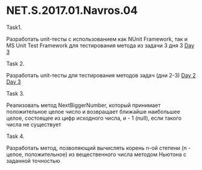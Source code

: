 # NET.S.2017.01.Navros.04


Task1.

Разработать unit-тесты с использованием как NUnit Framework, так и MS Unit Test Framework для тестирования метода из задачи 3 дня 3 
[Day 3](https://github.com/veronika-navros/NET.S.2017.01.Navros.03)


Task 2.

Разработать unit-тесты для тестирования методов задач (дни 2-3)
[Day 2](https://github.com/veronika-navros/NET.S.2017.01.Navros.02)
[Day 3](https://github.com/veronika-navros/NET.S.2017.01.Navros.03)


Task 3.

Реализовать метод NextBiggerNumber, который принимает положительное целое число и возвращает ближайше наибольшее  целое, состоящее из цифр исходного числа, и - 1 (null), если такого числа не существует


Task 4.

Разработать метод, позволяющий вычислять корень n-ой степени (n - целое, положительное) из вещественного числа методом Ньютона с заданной точностью
